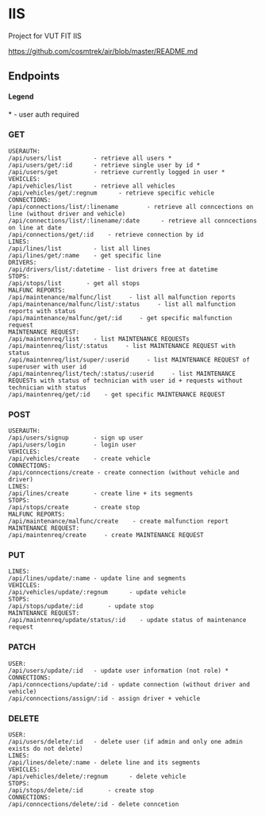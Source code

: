 # IIS
Project for VUT FIT IIS

https://github.com/cosmtrek/air/blob/master/README.md


## Endpoints
#### Legend
\* - user auth required

### GET
    USERAUTH: 
    /api/users/list         - retrieve all users *
    /api/users/get/:id      - retrieve single user by id *
    /api/users/get          - retrieve currently logged in user *
    VEHICLES:
    /api/vehicles/list      - retrieve all vehicles
    /api/vehicles/get/:regnum      - retrieve specific vehicle
    CONNECTIONS:
    /api/connections/list/:linename        - retrieve all conncections on line (without driver and vehicle)
    /api/connections/list/:linename/:date      - retrieve all conncections on line at date 
    /api/connections/get/:id    - retrieve connection by id
    LINES:
    /api/lines/list         - list all lines
    /api/lines/get/:name    - get specific line
    DRIVERS:
    /api/drivers/list/:datetime - list drivers free at datetime
    STOPS:
    /api/stops/list       - get all stops
    MALFUNC REPORTS:
    /api/maintenance/malfunc/list     - list all malfunction reports
    /api/maintenance/malfunc/list/:status     - list all malfunction reports with status
    /api/maintenance/malfunc/get/:id     - get specific malfunction request
    MAINTENANCE REQUEST:
    /api/maintenreq/list    - list MAINTENANCE REQUESTs
    /api/maintenreq/list/:status     - list MAINTENANCE REQUEST with status
    /api/maintenreq/list/super/:userid     - list MAINTENANCE REQUEST of superuser with user id
    /api/maintenreq/list/tech/:status/:userid     - list MAINTENANCE REQUESTs with status of technician with user id + requests without technician with status
    /api/maintenreq/get/:id    - get specific MAINTENANCE REQUEST
### POST
    USERAUTH: 
    /api/users/signup       - sign up user
    /api/users/login        - login user
    VEHICLES:
    /api/vehicles/create    - create vehicle
    CONNECTIONS:
    /api/conncections/create - create connection (without vehicle and driver)
    LINES:
    /api/lines/create       - create line + its segments
    STOPS:
    /api/stops/create       - create stop
    MALFUNC REPORTS:
    /api/maintenance/malfunc/create    - create malfunction report
    MAINTENANCE REQUEST:
    /api/maintenreq/create     - create MAINTENANCE REQUEST
### PUT
    LINES:
    /api/lines/update/:name - update line and segments
    VEHICLES:
    /api/vehicles/update/:regnum      - update vehicle
    STOPS:
    /api/stops/update/:id       - update stop
    MAINTENANCE REQUEST:
    /api/maintenreq/update/status/:id    - update status of maintenance request
### PATCH
    USER:
    /api/users/update/:id   - update user information (not role) *
    CONNECTIONS:
    /api/conncections/update/:id - update connection (without driver and vehicle)
    /api/conncections/assign/:id - assign driver + vehicle 
### DELETE
    USER:
    /api/users/delete/:id   - delete user (if admin and only one admin exists do not delete)
    LINES:
    /api/lines/delete/:name - delete line and its segments
    VEHICLES:
    /api/vehicles/delete/:regnum      - delete vehicle
    STOPS:
    /api/stops/delete/:id       - create stop
    CONNECTIONS:
    /api/conncections/delete/:id - delete conncetion
